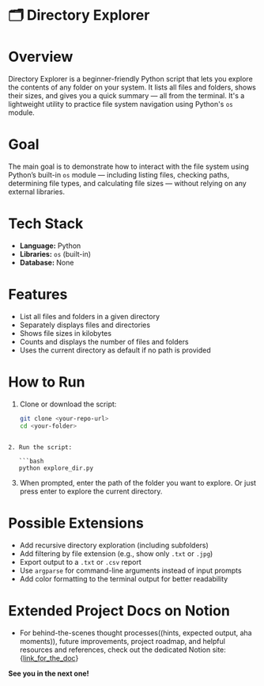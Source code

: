 # 🗂️ Directory Explorer

# Overview
Directory Explorer is a beginner-friendly Python script that lets you explore the contents of any folder on your system. It lists all files and folders, shows their sizes, and gives you a quick summary — all from the terminal. It's a lightweight utility to practice file system navigation using Python's `os` module.

# Goal
The main goal is to demonstrate how to interact with the file system using Python’s built-in `os` module — including listing files, checking paths, determining file types, and calculating file sizes — without relying on any external libraries.

# Tech Stack
- **Language:** Python
- **Libraries:** `os` (built-in)
- **Database:** None

# Features
- List all files and folders in a given directory
- Separately displays files and directories
- Shows file sizes in kilobytes
- Counts and displays the number of files and folders
- Uses the current directory as default if no path is provided

# How to Run

1. Clone or download the script:
   ```bash
   git clone <your-repo-url>
   cd <your-folder>
```

2. Run the script:

   ```bash
   python explore_dir.py
   ```

3. When prompted, enter the path of the folder you want to explore. Or just press enter to explore the current directory.

# Possible Extensions

* Add recursive directory exploration (including subfolders)
* Add filtering by file extension (e.g., show only `.txt` or `.jpg`)
* Export output to a `.txt` or `.csv` report
* Use `argparse` for command-line arguments instead of input prompts
* Add color formatting to the terminal output for better readability

# Extended Project Docs on Notion
* For behind-the-scenes thought processes((hints, expected output, aha moments)), future improvements, project roadmap, and helpful resources and references, check out the dedicated Notion site:{[link_for_the_doc](https://dramatic-psychology-0d8.notion.site/os-project-23603656c6c380dd8702eb2c5f497bb8?source=copy_link)}

**See you in the next one!**